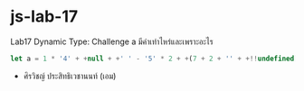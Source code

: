 # js-lab-17
Lab17 Dynamic Type: Challenge
a มีค่าเท่าไหร่และเพราะอะไร

```JavaScript
let a = 1 * '4' + +null + +' ' - '5' * 2 + +(7 + 2 + '' + +!!undefined);
```
- ศิรวิชญ์ ประสิทธิเวชานนท์ (เอม)